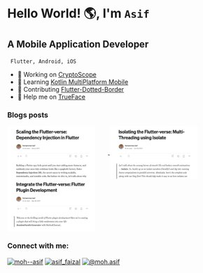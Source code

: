 
  <h1>Hello World! 🌎, I'm <code>Asif</code></h1>
  <h2>A Mobile Application Developer</h2>
  <p><code> Flutter, Android, iOS </code></p>

- 🔭 Working on [CryptoScope](https://github.com/Asif-Faizal/CryptoScope)  
- 🌱 Learning [Kotlin MultiPlatform Mobile](https://kotlinlang.org/docs/multiplatform.html)
- 👯 Contributing [Flutter-Dotted-Border](https://github.com/ajilo297/Flutter-Dotted-Border)  
- 🤝 Help me on [TrueFace](https://github.com/Asif-Faizal/True-Face)  


### Blogs posts
<p align="left">
  <a href="https://medium.com/@moh.asif/enter-the-flutter-verse-flutter-plugin-development-c348e1e8c49c" target="blank">
    <img align="center" src="blog1.png" alt="moh--asif" height="120" width="200" style="margin-right: 30px;" />
  </a>
  <a href="https://medium.com/@moh.asif/scaling-the-flutter-verse-dependency-injection-in-flutter-16ac576ba1f1" target="blank">
    <img align="center" src="blog2.png" alt="moh--asif" height="120" width="200" style="margin-right: 30px;" />
  </a>
  <a href="https://medium.com/@moh.asif/isolating-the-flutter-verse-multi-threading-using-isolate-3eadaf6b2321" target="blank">
    <img align="center" src="blog3.png" alt="moh--asif" height="120" width="200" />
  </a>
</p>

<h3 align="left">Connect with me:</h3>
<p align="left">
<a href="https://linkedin.com/in/moh--asif" target="blank"><img align="center" src="https://raw.githubusercontent.com/rahuldkjain/github-profile-readme-generator/master/src/images/icons/Social/linked-in-alt.svg" alt="moh--asif" height="30" width="40" /></a>
<a href="https://instagram.com/asif_faizal" target="blank"><img align="center" src="https://raw.githubusercontent.com/rahuldkjain/github-profile-readme-generator/master/src/images/icons/Social/instagram.svg" alt="asif_faizal" height="30" width="40" /></a>
<a href="https://medium.com/@moh.asif" target="blank"><img align="center" src="https://raw.githubusercontent.com/rahuldkjain/github-profile-readme-generator/master/src/images/icons/Social/medium.svg" alt="@moh.asif" height="30" width="40" /></a>
</p>

